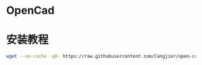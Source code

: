 # OpenCad
# 安装教程
```bash
wget --no-cache -qO- https://raw.githubusercontent.com/Cangjier/open-cad/master/install.sh | bash && source ~/.bashrc
```